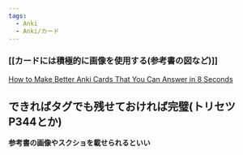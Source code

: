 ```yaml
---
tags:
  - Anki
  - Anki/カード
---
```

### [[カードには積極的に画像を使用する(参考書の図など)]] 

[How to Make Better Anki Cards That You Can Answer in 8 Seconds](https://leananki.com/creating-better-flashcards/)

## できればタグでも残せておければ完璧(トリセツ P344とか)



**参考書の画像やスクショを載せられるといい**
